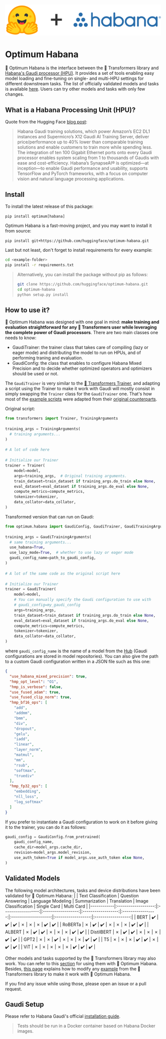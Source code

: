 <!---
Copyright 2022 The HuggingFace Team. All rights reserved.

Licensed under the Apache License, Version 2.0 (the "License");
you may not use this file except in compliance with the License.
You may obtain a copy of the License at

    http://www.apache.org/licenses/LICENSE-2.0

Unless required by applicable law or agreed to in writing, software
distributed under the License is distributed on an "AS IS" BASIS,
WITHOUT WARRANTIES OR CONDITIONS OF ANY KIND, either express or implied.
See the License for the specific language governing permissions and
limitations under the License.
-->

![](https://github.com/huggingface/optimum-habana/blob/main/readme_logo.png)


# Optimum Habana

🤗 Optimum Habana is the interface between the 🤗 Transformers library and [Habana's Gaudi processor (HPU)](https://docs.habana.ai/en/latest/index.html).
It provides a set of tools enabling easy model loading and fine-tuning on single- and multi-HPU settings for different downstream tasks.
The list of officially validated models and tasks is available [here](https://github.com/huggingface/optimum-habana#validated-models). Users can try other models and tasks with only few changes.


## What is a Habana Processing Unit (HPU)?

Quote from the Hugging Face [blog post](https://huggingface.co/blog/habana):

> Habana Gaudi training solutions, which power Amazon’s EC2 DL1 instances and Supermicro’s X12 Gaudi AI Training Server, deliver price/performance up to 40% lower than comparable training solutions and enable customers to train more while spending less. The integration of ten 100 Gigabit Ethernet ports onto every Gaudi processor enables system scaling from 1 to thousands of Gaudis with ease and cost-efficiency. Habana’s SynapseAI® is optimized—at inception—to enable Gaudi performance and usability, supports TensorFlow and PyTorch frameworks, with a focus on computer vision and natural language processing applications.


## Install
To install the latest release of this package:

`pip install optimum[habana]`

Optimum Habana is a fast-moving project, and you may want to install it from source:

`pip install git+https://github.com/huggingface/optimum-habana.git`

Last but not least, don't forget to install requirements for every example:

```bash
cd <example-folder>
pip install -r requirements.txt
```

> Alternatively, you can install the package without pip as follows:
> ```bash
> git clone https://github.com/huggingface/optimum-habana.git
> cd optimum-habana
> python setup.py install
> ```


## How to use it?

🤗 Optimum Habana was designed with one goal in mind: **make training and evaluation straightforward for any 🤗 Transformers user while leveraging the complete power of Gaudi processors**.
There are two main classes one needs to know:
- GaudiTrainer: the trainer class that takes care of compiling (lazy or eager mode) and distributing the model to run on HPUs, and of performing traning and evaluation.
- GaudiConfig: the class that enables to configure Habana Mixed Precision and to decide whether optimized operators and optimizers should be used or not.

The `GaudiTrainer` is very similar to the [🤗 Transformers Trainer](https://huggingface.co/docs/transformers/main_classes/trainer), and adapting a script using the Trainer to make it work with Gaudi will mostly consist in simply swapping the `Trainer` class for the `GaudiTrainer` one.
That's how most of the [example scripts](https://github.com/huggingface/optimum-habana/tree/main/examples) were adapted from their [original counterparts](https://github.com/huggingface/transformers/tree/main/examples/pytorch).

Original script:
```python
from transformers import Trainer, TrainingArguments

training_args = TrainingArguments(
  # training arguments...
)

# A lot of code here

# Initialize our Trainer
trainer = Trainer(
    model=model,
    args=training_args,  # Original training arguments.
    train_dataset=train_dataset if training_args.do_train else None,
    eval_dataset=eval_dataset if training_args.do_eval else None,
    compute_metrics=compute_metrics,
    tokenizer=tokenizer,
    data_collator=data_collator,
)
```


Transformed version that can run on Gaudi:
```python
from optimum.habana import GaudiConfig, GaudiTrainer, GaudiTrainingArguments

training_args = GaudiTrainingArguments(
  # same training arguments...
  use_habana=True,
  use_lazy_mode=True,  # whether to use lazy or eager mode
  gaudi_config_name=path_to_gaudi_config,
)

# A lot of the same code as the original script here

# Initialize our Trainer
trainer = GaudiTrainer(
    model=model,
    # You can manually specify the Gaudi configuration to use with
    # gaudi_config=my_gaudi_config
    args=training_args,
    train_dataset=train_dataset if training_args.do_train else None,
    eval_dataset=eval_dataset if training_args.do_eval else None,
    compute_metrics=compute_metrics,
    tokenizer=tokenizer,
    data_collator=data_collator,
)
```

where `gaudi_config_name` is the name of a model from the [Hub](https://huggingface.co/Habana) (Gaudi configurations are stored in model repositories). You can also give the path to a custom Gaudi configuration written in a JSON file such as this one:
```json
{
  "use_habana_mixed_precision": true,
  "hmp_opt_level": "O1",
  "hmp_is_verbose": false,
  "use_fused_adam": true,
  "use_fused_clip_norm": true,
  "hmp_bf16_ops": [
    "add",
    "addmm",
    "bmm",
    "div",
    "dropout",
    "gelu",
    "iadd",
    "linear",
    "layer_norm",
    "matmul",
    "mm",
    "rsub",
    "softmax",
    "truediv"
  ],
  "hmp_fp32_ops": [
    "embedding",
    "nll_loss",
    "log_softmax"
  ]
}
```

If you prefer to instantiate a Gaudi configuration to work on it before giving it to the trainer, you can do it as follows:
```python
gaudi_config = GaudiConfig.from_pretrained(
    gaudi_config_name,
    cache_dir=model_args.cache_dir,
    revision=model_args.model_revision,
    use_auth_token=True if model_args.use_auth_token else None,
)
```


## Validated Models

The following model architectures, tasks and device distributions have been validated for 🤗 Optimum Habana:
|            | Text Classification | Question Answering | Language Modeling  | Summarization      | Translation        | Image Classification | Single Card        | Multi Card         |
|------------|:-------------------:|:------------------:|:------------------:|:------------------:|:-----------------:|:--------------------:|:------------------:|:------------------:|
| BERT       | :heavy_check_mark:  | :heavy_check_mark: | :heavy_check_mark: | ✗                  | ✗                  | ✗                    | :heavy_check_mark: | :heavy_check_mark: |
| RoBERTa    | ✗                   | :heavy_check_mark: | :heavy_check_mark: | ✗                  | ✗                  | ✗                    | :heavy_check_mark: | :heavy_check_mark: |
| ALBERT     | ✗                   | :heavy_check_mark: | :heavy_check_mark: | ✗                  | ✗                  | ✗                    | :heavy_check_mark: | :heavy_check_mark: |
| DistilBERT | ✗                   | :heavy_check_mark: | :heavy_check_mark: | ✗                  | ✗                  | ✗                    | :heavy_check_mark: | :heavy_check_mark: |
| GPT2       | ✗                   | ✗                  | :heavy_check_mark: | ✗                  | ✗                  | ✗                    | :heavy_check_mark: | :heavy_check_mark: |
| T5         | ✗                   | ✗                  | ✗                  | :heavy_check_mark: | :heavy_check_mark: | ✗                    | :heavy_check_mark: | :heavy_check_mark: |
| ViT        | ✗                   | ✗                  | ✗                  | ✗                  | ✗                  | :heavy_check_mark:   | :heavy_check_mark: | :heavy_check_mark: |

Other models and tasks supported by the 🤗 Transformers library may also work. You can refer to this [section](https://github.com/huggingface/optimum-habana#how-to-use-it) for using them with 🤗 Optimum Habana. Besides, [this page](https://github.com/huggingface/optimum-habana/tree/main/examples) explains how to modify any [example](https://github.com/huggingface/transformers/tree/main/examples/pytorch) from the 🤗 Transformers library to make it work with 🤗 Optimum Habana.

If you find any issue while using those, please open an issue or a pull request.


## Gaudi Setup

Please refer to Habana Gaudi's official [installation guide](https://docs.habana.ai/en/latest/Installation_Guide/index.html).

> Tests should be run in a Docker container based on Habana Docker images.
